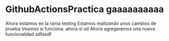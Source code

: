 # GithubActionsPractica gaaaaaaaaaa
Ahora estamos en la rama testing 
Estamos realizando unos cambios de prueba
Veamos si funciona. ahora si xd
Ahora agregaremos una nueva funcionalidad
adfasdf